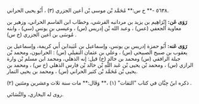٥٦٣٨ -** خ س:** مُحَمَّد بْن موسى بْن أعين الجزري (٣) ، أَبُو يحيى الحراني.

**رَوَى عَن:** إِبْرَاهِيم بن يزيد بن مردانبه القرشي، وخطاب ابن القاسم الحراني، وزهير بن معاوية الجعفي (عس) ، وعبد الله بْن إدريس (س) ، وعيسى بن يونس (سي) ، وابنه مُوسَى بن أعين الجزري (خ س) .

**رَوَى عَنه:** أَبُو حمزة إدريس بن يونس، وإسماعيل بن عُبَيدابن أَبي كريمة، وإسماعيل بن يعقوب بن صبيح الصبيحي (س) ، وعلي بن عثمان النفيلي (س) : الحرانيون، ومحمد بْن جبلة الرافقي (س) ومحمد بن خالد (خ) قيل: إنه الذهلي، ومحمد ابن مسلم بْن وارة الرازي (س) ، ومحمد بْن يحيى بْن عَبد اللَّهِ بْن خالد بْن فارس الذهلي (خ س) ، ومحمد بن يحيى بْن مُحَمَّد بْن كثير الحراني (س) ، ومحمد بن يحيى التمار.

ذكره ابنُ حِبَّان في كتاب "الثقات" (١) ،** وَقَال:** مات سنة ثلاث وعشرين ومئتين (٢) .

روى له البخاري، والنَّسَائي.